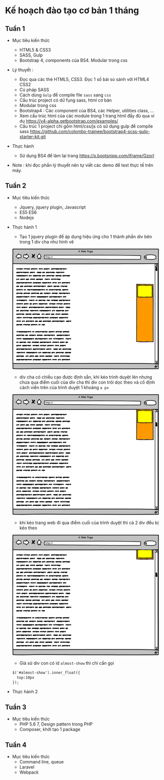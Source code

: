# Kế hoạch đào tạo cơ bản 1 tháng

## Tuần 1
- Mục tiêu kiến thức
  - HTML5 & CSS3
  - SASS, Gulp
  - Bootstrap 4, components của BS4. Modular trong css

- Lý thuyết : 
  - Đọc qua các thẻ HTML5, CSS3. Đọc 1 số bài so sánh với HTML4 CSS2
  - Cú pháp SASS
  - Cách dùng `Gulp` để compile file `sass` sang `css`
  - Cấu trúc project có dử fụng sass, html cơ bản
  - Modular trong css
  - Bootstrap4 : Các component của BS4, các Helper, utilities class, ...
  - Xem cấu trúc html của các module trong 1 trang html đầy đủ qua ví dụ https://v4-alpha.getbootstrap.com/examples/
  - Cấu trúc 1 project chỉ gồm html/css/js có sử dụng gulp để compile sass https://github.com/colombo-trainee/bootstrap4-scss-gulp-starter-kit.git

- Thực hành
  - Sử dụng BS4 để làm lại trang https://s.bootsnipp.com/iframe/Gzorl

- Note : khi đọc phần lý thuyết nên tự viết các demo để test thực tế trên máy.

## Tuần 2
- Mục tiêu kiến thức
  - Jquery, jquery plugin, Javascript
  - ES5 ES6
  - Nodejs

- Thực hành 1
  - Tạo 1 jquery plugin để áp dụng hiệu ứng cho 1 thành phần div bên trong 1 div cha như hình vẽ

  ![normal](images/normal.png)
  - div cha có chiều cao được định sẵn, khi kéo trình duyệt lên nhưng chưa qua điểm cuối của div cha thì div con trôi dọc theo và cố định cách viền trên của trình duyệt 1 khoảng `a px`

  ![normal](images/scroll%201.png)
  - khi kéo trang web đi qua điểm cuối của trình duyệt thì cả 2 div đều bị kéo theo

  ![normal](images/scroll%202.png)
  - Giả sử div con có id `almost-show` thì chỉ cần gọi
  ```
  $('#almost-show').inner_float({
    top:10px
  });
  ```

- Thực hành 2



## Tuần 3
- Mục tiêu kiến thức
  - PHP 5.6 7, Design pattern trong PHP
  - Composer, khởi tạo 1 package

## Tuần 4
- Mục tiêu kiến thức
  - Command line, queue
  - Laravel
  - Webpack 
